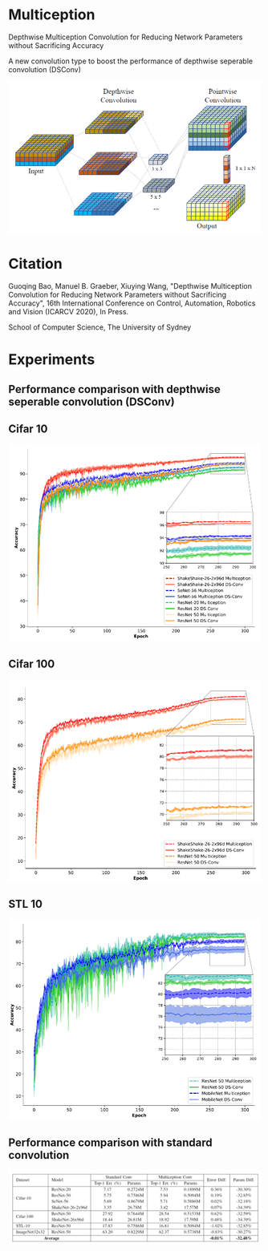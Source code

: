 # Multiception
Depthwise Multiception Convolution for Reducing Network Parameters without Sacrificing Accuracy

A new convolution type to boost the performance of depthwise seperable convolution (DSConv)

![](/others/multiception.png)

# Citation
Guoqing Bao, Manuel B. Graeber, Xiuying Wang, "Depthwise Multiception Convolution for Reducing Network Parameters without Sacrificing Accuracy", 16th International Conference on Control, Automation, Robotics and Vision (ICARCV 2020), In Press.

School of Computer Science, The University of Sydney

# Experiments

## Performance comparison with depthwise seperable convolution (DSConv)

## Cifar 10
![](/others/multiception-vs-dsconv1.png)

## Cifar 100
![](/others/multiception-vs-dsconv2.png)

## STL 10
![](/others/multiception-vs-dsconv3.png)

## Performance comparison with standard convolution
![](/others/multiception-vs-standard.png)

